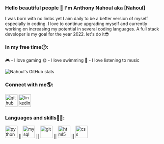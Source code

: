 ### Hello beautiful people 👋 I'm Anthony Nahoul aka [Nahoul]

I was born with no limbs yet I aim daily to be a better version of myself especially in coding. I love to continue upgrading myself and currently working on increasing my potential in several coding languages. A full stack developer is my goal for the year 2022. let's do it😎

### In my free time🕑:
🎮 - I love gaming
🌞 - I love swimming
👾 - I love listening to music

![Nahoul's GitHub stats](https://github-readme-stats.vercel.app/api?username=Anthony-Nahoul&hide=contribs,issues&show_icons=true&theme=merko)

### Connect with me🌎: 
[<img src='https://cdn-icons-png.flaticon.com/512/270/270798.png' alt='github' height='40'>](https://github.com/Anthony-Nahoul)  [<img src='https://cdn-icons-png.flaticon.com/512/174/174857.png' alt='linkedin' height='40'>](https://www.linkedin.com/in/anthonynahoul/)
### Languages and skills👨‍💻:
<img src='https://cdn-icons-png.flaticon.com/512/5968/5968350.png' alt='python' height='40'> || <img src='https://cdn-icons-png.flaticon.com/512/5968/5968313.png' alt='mysql' height='40'> || <img src='https://cdn-icons.flaticon.com/png/512/4494/premium/4494748.png?token=exp=1654878727~hmac=bd74a93fd0bdc1ca59cea2f40de5f9b7' alt='git' height='40'> || <img src='https://cdn-icons-png.flaticon.com/512/174/174854.png' alt='html5' height='40'> || <img src='https://cdn-icons-png.flaticon.com/512/732/732190.png' alt='css' height='40'>


